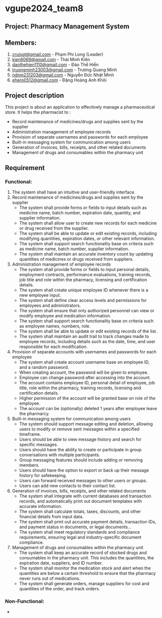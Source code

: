 # vgupe2024_team8
## Project: Pharmacy Management System
## Members:
 1. cruisgt@gmail.com - Phạm Phi Long (Leader)
 2. kien6069@gmail.com - Thái Minh Kiên
 3. daothehien1110@gmail.com - Đào Thế Hiển
 4. truongminh23003@gmail.com - Trương Quang Minh
 5. ndnm231203@gmail.com - Nguyễn Đức Nhật Minh 
 6. ehero0512@gmail.com - Đặng Hoàng Anh Khôi

## Project description
This project is about an application to effectively manage a pharmaceutical store. It helps the pharmacist to :
- Record maintenance of medicines/drugs and supplies sent by the supplier
- Administration management of employee records
- Provision of separate usernames and passwords for each employee
- Built-in messaging system for communication among users
- Generation of invoices, bills, receipts, and other related documents
- Management of drugs and consumables within the pharmacy unit

## Requirement 
### Functional:
   1. The system shall have an intuitive and user-friendly interface.
   2. Record maintenance of medicines/drugs and supplies sent by the supplier
      - The system shall provide forms or fields to input details such as medicine name, batch number, expiration date, quantity, and supplier information.
      - The system shall allow user to create new records for each medicine or drug received from the supplier.
      - The system shall be able to update or edit existing records, including modifying quantities, expiration dates, or other relevant information.
      - The system shall support search functionality base on criteria such as medicine name, batch number, supplier information.
      - The system shall maintain an accurate inventory count by updating quantities of medicines or drugs received from suppliers.
   3. Administration management of employee records
      - The system shall provide forms or fields to input personal details, employment contracts, performance evaluations, training records, job title and role within the pharmacy, licensing and certification details.
      - The system shall create unique employee ID whenever there is a new employee input.
      - The system shall define clear access levels and permissions for employees and administrators.
      - The system shall ensure that only authorized personnel can view or modify employee and medication information.
      - The system shall support search functionality base on criteria such as employee names, numbers, role.
      - The system shall be able to update or edit existing records of the list.
      - The system shall maintain an audit trail to track changes made to employee records, including details such as the date, time, and user responsible for each modification.
   4. Provision of separate accounts with usernames and passwords for each employee
      - The system shall create account username base on employee ID, and a random password.
      - When creating account, the password will be given to employee.
      - Employee can change password after accessing into the account.
      - The account contains employee ID, personal detail of employee, job title, role within the pharmacy, training records, licensing and certification details.
      - Higher permission of the account will be granted base on role of the employee.
      - The account can be (optionally) deleted 1 years after employee leave the pharmarcy.
   5. Built-in messaging system for communication among users
      - The system should support message editing and deletion, allowing users to modify or remove sent messages within a specified timeframe.
      - Users should be able to view message history and search for specific messages.
      - Users should have the ability to create or participate in group conversations with multiple participants.
      - Group messaging features should include adding or removing members.
      - Users should have the option to export or back up their message history for safekeeping.
      - Users can forward received messages to other users or groups.
      - Users can add new contacts to their contact list.
   6. Generation of invoices, bills, receipts, and other related documents
      - The system shall integrate with current databases and transaction records, and automatically print out document templates with accurate information.
      - The system shall calculate totals, taxes, discounts, and other financial details from input data.
      - The system shall print out accurate payment details, transaction IDs, and payment status in documents, or legal documents...
      - The system shall meet regulatory standards and compliance requirements, ensuring legal and industry-specific document compliance.
   8. Management of drugs and consumables within the pharmacy unit
      - The system shall keep an accurate record of stocked drugs and consumables in the pharmacy unit. This includes the quantities, the expiration date, suppliers, and ID number.
      - The system shall monitor the medication stock and alert when the quantities are below a certain threshold to ensure that the pharmacy never runs out of medications.
      - The system shall generate orders, manage suppliers for cost and quantities of the order, and track orders.
### Non-Functional:
   -
   

